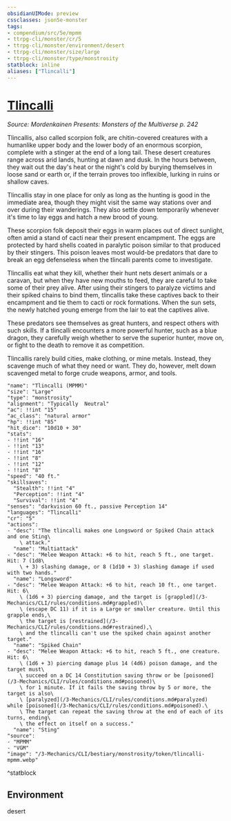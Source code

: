 ```yaml
---
obsidianUIMode: preview
cssclasses: json5e-monster
tags:
- compendium/src/5e/mpmm
- ttrpg-cli/monster/cr/5
- ttrpg-cli/monster/environment/desert
- ttrpg-cli/monster/size/large
- ttrpg-cli/monster/type/monstrosity
statblock: inline
aliases: ["Tlincalli"]
---
```

# [Tlincalli](3-Mechanics\CLI\bestiary\monstrosity/tlincalli-mpmm.md)
*Source: Mordenkainen Presents: Monsters of the Multiverse p. 242*  

Tlincallis, also called scorpion folk, are chitin-covered creatures with a humanlike upper body and the lower body of an enormous scorpion, complete with a stinger at the end of a long tail. These desert creatures range across arid lands, hunting at dawn and dusk. In the hours between, they wait out the day's heat or the night's cold by burying themselves in loose sand or earth or, if the terrain proves too inflexible, lurking in ruins or shallow caves.

Tlincallis stay in one place for only as long as the hunting is good in the immediate area, though they might visit the same way stations over and over during their wanderings. They also settle down temporarily whenever it's time to lay eggs and hatch a new brood of young.

These scorpion folk deposit their eggs in warm places out of direct sunlight, often amid a stand of cacti near their present encampment. The eggs are protected by hard shells coated in paralytic poison similar to that produced by their stingers. This poison leaves most would-be predators that dare to break an egg defenseless when the tlincalli parents come to investigate.

Tlincallis eat what they kill, whether their hunt nets desert animals or a caravan, but when they have new mouths to feed, they are careful to take some of their prey alive. After using their stingers to paralyze victims and their spiked chains to bind them, tlincallis take these captives back to their encampment and tie them to cacti or rock formations. When the sun sets, the newly hatched young emerge from the lair to eat the captives alive.

These predators see themselves as great hunters, and respect others with such skills. If a tlincalli encounters a more powerful hunter, such as a blue dragon, they carefully weigh whether to serve the superior hunter, move on, or fight to the death to remove it as competition.

Tlincallis rarely build cities, make clothing, or mine metals. Instead, they scavenge much of what they need or want. They do, however, melt down scavenged metal to forge crude weapons, armor, and tools.

```statblock
"name": "Tlincalli (MPMM)"
"size": "Large"
"type": "monstrosity"
"alignment": "Typically  Neutral"
"ac": !!int "15"
"ac_class": "natural armor"
"hp": !!int "85"
"hit_dice": "10d10 + 30"
"stats":
- !!int "16"
- !!int "13"
- !!int "16"
- !!int "8"
- !!int "12"
- !!int "8"
"speed": "40 ft."
"skillsaves":
  "Stealth": !!int "4"
  "Perception": !!int "4"
  "Survival": !!int "4"
"senses": "darkvision 60 ft., passive Perception 14"
"languages": "Tlincalli"
"cr": "5"
"actions":
- "desc": "The tlincalli makes one Longsword or Spiked Chain attack and one Sting\
    \ attack."
  "name": "Multiattack"
- "desc": "Melee Weapon Attack: +6 to hit, reach 5 ft., one target. Hit: 7 (1d8\
    \ + 3) slashing damage, or 8 (1d10 + 3) slashing damage if used with two hands."
  "name": "Longsword"
- "desc": "Melee Weapon Attack: +6 to hit, reach 10 ft., one target. Hit: 6\
    \ (1d6 + 3) piercing damage, and the target is [grappled](/3-Mechanics/CLI/rules/conditions.md#grappled)\
    \ (escape DC 11) if it is a Large or smaller creature. Until this grapple ends,\
    \ the target is [restrained](/3-Mechanics/CLI/rules/conditions.md#restrained),\
    \ and the tlincalli can't use the spiked chain against another target."
  "name": "Spiked Chain"
- "desc": "Melee Weapon Attack: +6 to hit, reach 5 ft., one creature. Hit: 6\
    \ (1d6 + 3) piercing damage plus 14 (4d6) poison damage, and the target must\
    \ succeed on a DC 14 Constitution saving throw or be [poisoned](/3-Mechanics/CLI/rules/conditions.md#poisoned)\
    \ for 1 minute. If it fails the saving throw by 5 or more, the target is also\
    \ [paralyzed](/3-Mechanics/CLI/rules/conditions.md#paralyzed) while [poisoned](/3-Mechanics/CLI/rules/conditions.md#poisoned).\
    \ The target can repeat the saving throw at the end of each of its turns, ending\
    \ the effect on itself on a success."
  "name": "Sting"
"source":
- "MPMM"
- "VGM"
"image": "/3-Mechanics/CLI/bestiary/monstrosity/token/tlincalli-mpmm.webp"
```
^statblock

## Environment

desert